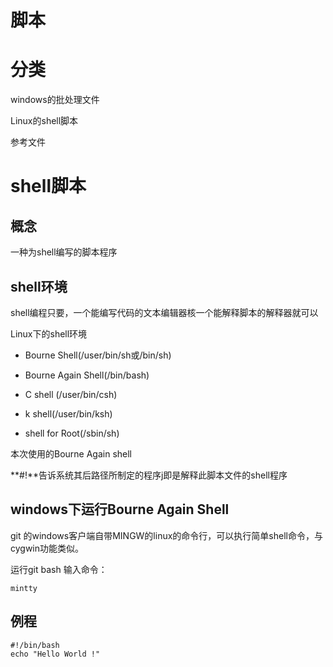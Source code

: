 # 脚本

# 分类

windows的批处理文件

Linux的shell脚本

参考文件

# shell脚本

## 概念

一种为shell编写的脚本程序

## shell环境

shell编程只要，一个能编写代码的文本编辑器核一个能解释脚本的解释器就可以

Linux下的shell环境

- Bourne Shell(/user/bin/sh或/bin/sh)

- Bourne  Again Shell(/bin/bash)

- C shell (/user/bin/csh)

- k shell(/user/bin/ksh)

- shell for Root(/sbin/sh)

  

本次使用的Bourne  Again shell 

**#!**告诉系统其后路径所制定的程序j即是解释此脚本文件的shell程序

## windows下运行Bourne  Again Shell

git 的windows客户端自带MINGW的linux的命令行，可以执行简单shell命令，与cygwin功能类似。

运行git bash 输入命令：

```shell
mintty
```

## 例程

```shell
#!/bin/bash
echo "Hello World !" 
```